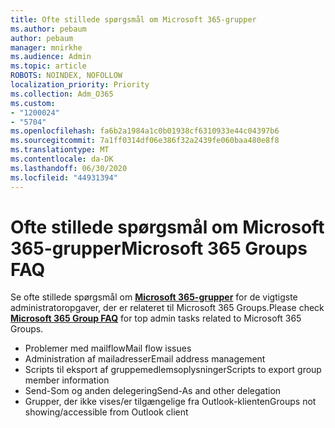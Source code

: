```yaml
---
title: Ofte stillede spørgsmål om Microsoft 365-grupper
ms.author: pebaum
author: pebaum
manager: mnirkhe
ms.audience: Admin
ms.topic: article
ROBOTS: NOINDEX, NOFOLLOW
localization_priority: Priority
ms.collection: Adm_O365
ms.custom:
- "1200024"
- "5704"
ms.openlocfilehash: fa6b2a1984a1c0b01938cf6310933e44c04397b6
ms.sourcegitcommit: 7a1ff0314df06e386f32a2439fe060baa480e8f8
ms.translationtype: MT
ms.contentlocale: da-DK
ms.lasthandoff: 06/30/2020
ms.locfileid: "44931394"
---
```

# <a name="microsoft-365-groups-faq"></a><span data-ttu-id="b0bc4-102">Ofte stillede spørgsmål om Microsoft 365-grupper</span><span class="sxs-lookup"><span data-stu-id="b0bc4-102">Microsoft 365 Groups FAQ</span></span>

<span data-ttu-id="b0bc4-103">Se ofte stillede spørgsmål om **[Microsoft 365-grupper](https://aka.ms/M365GroupsFAQ)** for de vigtigste administratoropgaver, der er relateret til Microsoft 365 Groups.</span><span class="sxs-lookup"><span data-stu-id="b0bc4-103">Please check **[Microsoft 365 Group FAQ](https://aka.ms/M365GroupsFAQ)** for top admin tasks related to Microsoft 365 Groups.</span></span>

- <span data-ttu-id="b0bc4-104">Problemer med mailflow</span><span class="sxs-lookup"><span data-stu-id="b0bc4-104">Mail flow issues</span></span>
- <span data-ttu-id="b0bc4-105">Administration af mailadresser</span><span class="sxs-lookup"><span data-stu-id="b0bc4-105">Email address management</span></span>
- <span data-ttu-id="b0bc4-106">Scripts til eksport af gruppemedlemsoplysninger</span><span class="sxs-lookup"><span data-stu-id="b0bc4-106">Scripts to export group member information</span></span>
- <span data-ttu-id="b0bc4-107">Send-Som og anden delegering</span><span class="sxs-lookup"><span data-stu-id="b0bc4-107">Send-As and other delegation</span></span>
- <span data-ttu-id="b0bc4-108">Grupper, der ikke vises/er tilgængelige fra Outlook-klienten</span><span class="sxs-lookup"><span data-stu-id="b0bc4-108">Groups not showing/accessible from Outlook client</span></span>